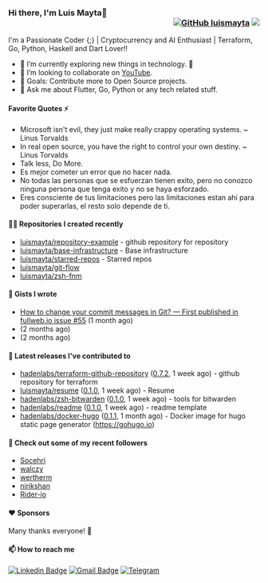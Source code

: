 ### Hi there, I'm Luis Mayta👋 <div align = 'right'> [![GitHub luismayta](https://img.shields.io/github/followers/luismayta?label=follow&style=social)](https://github.com/luismayta) ![](https://komarev.com/ghpvc/?username=luismayta&color=yellow)

I'm a Passionate Coder {;} | Cryptocurrency and AI Enthusiast | Terraform, Go, Python, Haskell and Dart Lover!!

- 🌱 I’m currently exploring new things in technology. 🤣
- 👯 I’m looking to collaborate on [YouTube](https://youtube.com/slovacus).
- 🥅 Goals: Contribute more to Open Source projects.
- 💬 Ask me about Flutter, Go, Python or any tech related stuff.

#### Favorite Quotes ⚡

* Microsoft isn't evil, they just make really crappy operating systems. ~ Linus Torvalds
* In real open source, you have the right to control your own destiny. ~ Linus Torvalds
* Talk less, Do More.
* Es mejor cometer un error que no hacer nada.
* No todas las personas que se esfuerzan tienen exito, pero no conozco ninguna persona que tenga exito y no se haya esforzado.
* Eres consciente de tus limitaciones pero las limitaciones estan ahi para poder superarlas, el resto solo depende de ti.


#### 👨‍💻 Repositories I created recently


- [luismayta/repository-example](https://github.com/luismayta/repository-example) - github repository for repository
- [luismayta/base-infrastructure](https://github.com/luismayta/base-infrastructure) - Base infrastructure
- [luismayta/starred-repos](https://github.com/luismayta/starred-repos) - Starred repos
- [luismayta/git-flow](https://github.com/luismayta/git-flow)
- [luismayta/zsh-fnm](https://github.com/luismayta/zsh-fnm)

#### 📓 Gists I wrote

- [How to change your commit messages in Git? — First published in fullweb.io issue #55](https://gist.github.com/ee9f83723b18caa34d538144c84f0cc3) (1 month ago)
- [](https://gist.github.com/580d065caebcf7549683c151ce1b450e) (2 months ago)
- [](https://gist.github.com/60f0987cc474c16bbfdd2212833ade2c) (2 months ago)

#### 🚀 Latest releases I've contributed to


- [hadenlabs/terraform-github-repository](https://github.com/hadenlabs/terraform-github-repository) ([0.7.2](https://github.com/hadenlabs/terraform-github-repository/releases/tag/0.7.2), 1 week ago) - github repository for terraform
- [luismayta/resume](https://github.com/luismayta/resume) ([0.1.0](https://github.com/luismayta/resume/releases/tag/0.1.0), 1 week ago) - Resume
- [hadenlabs/zsh-bitwarden](https://github.com/hadenlabs/zsh-bitwarden) ([0.1.0](https://github.com/hadenlabs/zsh-bitwarden/releases/tag/0.1.0), 1 week ago) - tools for bitwarden
- [hadenlabs/readme](https://github.com/hadenlabs/readme) ([0.1.0](https://github.com/hadenlabs/readme/releases/tag/0.1.0), 1 week ago) - readme template
- [hadenlabs/docker-hugo](https://github.com/hadenlabs/docker-hugo) ([0.1.1](https://github.com/hadenlabs/docker-hugo/releases/tag/0.1.1), 1 month ago) - Docker image for hugo static page generator (https://gohugo.io)

#### 👯 Check out some of my recent followers

- [Socehri](https://github.com/Socehri)
- [walczy](https://github.com/walczy)
- [wertherm](https://github.com/wertherm)
- [nirikshan](https://github.com/nirikshan)
- [Rider-io](https://github.com/Rider-io)

#### ❤️ Sponsors



Many thanks everyone! 🙏

#### 📫 How to reach me

[![Linkedin Badge](https://img.shields.io/badge/-luismayta-blue?style=flat-square&logo=Linkedin&logoColor=white&link=https://www.linkedin.com/in/luismayta/)](https://www.linkedin.com/in/luismayta/)
[![Gmail Badge](https://img.shields.io/badge/-slovacus@gmail.com-c14438?style=flat-square&logo=Gmail&logoColor=white&link=mailto:slovacus@gmail.com)](mailto:slovacus@gmail.com)
[![Telegram](https://img.shields.io/badge/Join%20us%20on-Telegram-blue?style=flat-square&logo=telegram)](https://t.me/luismayta)
